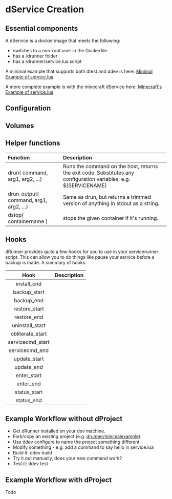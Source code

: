 # dService Creation

## Essential components

A dService is a docker image that meets the following:
* switches to a non-root user in the Dockerfile
* has a /drunner folder
* has a /drunner/service.lua script

A minimal example that supports both dtest and ddev is here:
[Minimal Example of service.lua](https://github.com/drunner/minimalexample/blob/master/drunner/service.lua)

A more complete example is with the minecraft dService here:
[Minecraft's Example of service.lua](https://github.com/drunner/minecraft/blob/master/drunner/service.lua)

## Configuration

## Volumes

## Helper functions
| Function         |   Description
|:----------------|:--------------|
| drun( command, arg1, arg2, ...) | Runs the command on the host, returns the exit code. Substitutes any configuration variables, e.g. ${SERVICENAME} |
| drun_output( command, arg1, arg2, ...) | Same as drun, but returns a trimmed version of anything in stdout as a string. |
| dstop( containername ) | stops the given container if it's running. |


## Hooks

dRunner provides quite a few hooks for you to use in your servicerunner script. This can allow you to do things like pause your service before a backup is made. A summary of hooks:

| Hook             |  Description
|:----------------:|:--------------:|
| install_end      | |
| backup_start     | |
| backup_end       | |
| restore_start    | |
| restore_end      | |
| uninstall_start  | |
| obliterate_start | |
| servicecmd_start | |
| servicecmd_end   | |
| update_start     | |
| update_end       | |
| enter_start      | |
| enter_end        | |
| status_start     | |
| status_end       | |


## Example Workflow without dProject

* Get dRunner installed on your dev machine.
* Fork/copy an existing project (e.g. [drunner/minimalexample](https://github.com/drunner/minimalexample))
* Use ddev configure to name the project something different
* Modify something - e.g. add a command to say hello in service.lua
* Build it: ddev build
* Try it out manually, does your new command work?
* Test it: ddev test


## Example Workflow with dProject

Todo
